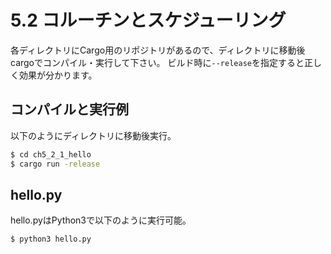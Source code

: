 # 5.2 コルーチンとスケジューリング

各ディレクトリにCargo用のリポジトリがあるので、ディレクトリに移動後cargoでコンパイル・実行して下さい。
ビルド時に```--release```を指定すると正しく効果が分かります。

## コンパイルと実行例

以下のようにディレクトリに移動後実行。

```sh
$ cd ch5_2_1_hello
$ cargo run -release
```

## hello.py

hello.pyはPython3で以下のように実行可能。

```sh
$ python3 hello.py
```
